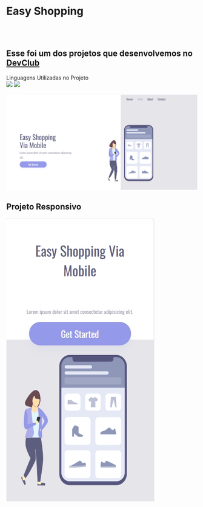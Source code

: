 <h1>Easy Shopping</h1>
<br>
<br>
<h2>Esse foi um dos projetos que desenvolvemos no <a href="https://rodolfomori.com.br/devclub">DevClub</a></h2
<h2>Linguagens Utilizadas no Projeto</h2> 
<br>
<img src="https://img.shields.io/badge/HTML5-E34F26?style=for-the-badge&logo=html5&logoColor=white"/>
<img src="https://img.shields.io/badge/CSS3-1572B6?style=for-the-badge&logo=css3&logoColor=white"/>
<br>
<br>
<img src="https://github.com/jonathanvdem/Easy-Shopping/blob/main/Projeto-2/assets/Desktop-EasyShopping.png?raw=true"/>
<br>
<h2>Projeto Responsivo</h2>
<img src="https://github.com/jonathanvdem/Easy-Shopping/blob/main/Projeto-2/assets/mobile-EasyShopping.png?raw=true"/>
